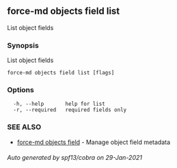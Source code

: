 ## force-md objects field list

List object fields

### Synopsis

List object fields

```
force-md objects field list [flags]
```

### Options

```
  -h, --help       help for list
  -r, --required   required fields only
```

### SEE ALSO

* [force-md objects field](force-md_objects_field.md)	 - Manage object field metadata

###### Auto generated by spf13/cobra on 29-Jan-2021
